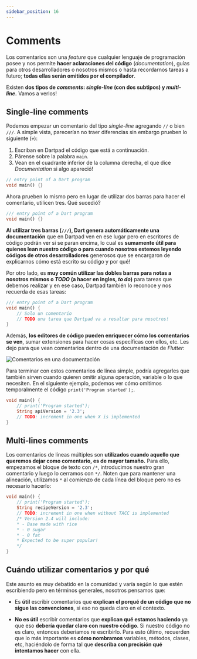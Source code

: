 ```yaml
---
sidebar_position: 16
---
```


# Comments

Los comentarios son una _feature_ que cualquier lenguaje de programación posee y nos permite __hacer aclaraciones del código__ (_documentation_), guías para otros desarrolladores o nosotros mismos o hasta recordarnos tareas a futuro; __todas ellas serán omitidos por el compilador__.

Existen __dos tipos de _comments_: _single-line_ (con dos subtipos) y _multi-line_.__ Vamos a verlos!

## Single-line comments

Podemos empezar un comentario del tipo _single-line_ agregando `//` o bien `///`. A simple vista, parecerían no traer diferencias sin embargo prueben lo siguiente (💀):

1. Escriban en Dartpad el código que está a continuación.
2. Párense sobre la palabra `main`.
3. Vean en el cuadrante inferior de la columna derecha, el que dice _Documentation_ si algo apareció!

```dart
// entry point of a Dart program
void main() {}
```

Ahora prueben lo mismo pero en lugar de utilizar dos barras para hacer el comentario, utilicen tres. Qué sucedió?

```dart
/// entry point of a Dart program
void main() {} 
```

__Al utilizar tres barras (`///`), Dart genera automáticamente una documentación__ que en Dartpad ven en ese lugar pero en escritores de código podrán ver si se paran encima, lo cual es __sumamente útil para quienes lean nuestro código o para cuando nosotros estemos leyendo códigos de otros desarrolladores__ generosos que se encargaron de explicarnos cómo está escrito su código y por qué!

Por otro lado, es __muy común utilizar las dobles barras para notas a nosotros mismos o _TODO_ (a hacer en ingles, _to do_)__ para tareas que debemos realizar y en ese caso, Dartpad también lo reconoce y nos recuerda de esas tareas:

```dart
/// entry point of a Dart program
void main() {
    // Solo un comentario
    // TODO una tarea que Dartpad va a resaltar para nosotros!
} 
```

Además, __los editores de código pueden enriquecer cómo los comentarios se ven__, sumar extensiones para hacer cosas específicas con ellos, etc. Les dejo para que vean comentarios dentro de una documentación de _Flutter_:

![Comentarios en una documentación](16.1_comentarios_vida_real.png)

Para terminar con estos comentarios de línea simple, podría agregarles que también sirven cuando quieren omitir alguna operación, variable o lo que necesiten. En el siguiente ejemplo, podemos ver cómo omitimos temporalmente el código `print('Program started');`.

```dart
void main() {
    // print('Program started');
    String apiVersion = '2.3';
    // TODO: increment in one when X is implemented
}
```

## Multi-lines comments

Los comentarios de líneas múltiples son __utilizados cuando aquello que queremos dejar como comentario, es de mayor tamaño.__ Para ello, empezamos el bloque de texto con `/*`, introducimos nuestro gran comentario y luego lo cerramos con `*/`. Noten que para mantener una alineación, utilizamos `*` al comienzo de cada línea del bloque pero no es necesario hacerlo:

```dart
void main() {
    // print('Program started');
    String recipeVersion = '2.3';
    // TODO: increment in one when without TACC is implemented
    /* Version 2.4 will include:
    * - Base made with rice
    * - 0 sugar
    * - 0 fat
    * Expected to be super popular!
    */ 
}
```

## Cuándo utilizar comentarios y por qué

Este asunto es muy debatido en la comunidad y varía según lo que estén escribiendo pero en términos generales, nosotros pensamos que:

- Es __útil__ escribir comentarios que __explican el porqué de un código que no sigue las convenciones__, si eso no queda claro en el contexto.

- __No es útil__ escribir comentarios que __explican qué estamos haciendo__ ya que eso __debería quedar claro con nuestro código__. Si nuestro código no es claro, entonces deberíamos re escribirlo. Para esto último, recuerden que lo más importante es __cómo nombramos__ variables, métodos, clases, etc, haciéndolo de forma tal que __describa con precisión qué intentamos hacer__ con ella.
